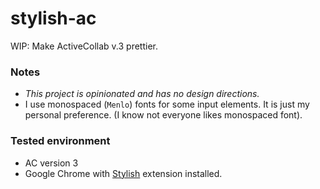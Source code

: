 # stylish-ac

WIP: Make ActiveCollab v.3 prettier.

### Notes

- _This project is opinionated and has no design directions._
- I use monospaced (`Menlo`) fonts for some input elements. It is just my personal preference. (I know not everyone likes monospaced font).

### Tested environment

- AC version 3
- Google Chrome with [Stylish](https://chrome.google.com/webstore/detail/stylish/fjnbnpbmkenffdnngjfgmeleoegfcffe) extension installed.
